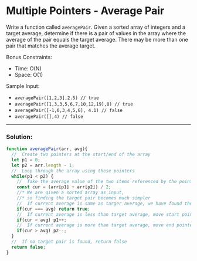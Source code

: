 # Multiple Pointers - Average Pair

Write a function called `averagePair`. Given a sorted array of integers and a target average, determine if there is a pair of values in the array where the average of the pair equals the target average. There may be more than one pair that matches the average target.

Bonus Constraints:
* Time: O(N)
* Space: O(1)

Sample Input:
* `averagePair([1,2,3],2.5) // true`
* `averagePair([1,3,3,5,6,7,10,12,19],8) // true`
* `averagePair([-1,0,3,4,5,6], 4.1) // false`
* `averagePair([],4) // false`

---

### Solution:
```js
function averagePair(arr, avg){
  //  Create two pointers at the start/end of the array
  let p1 = 0;
  let p2 = arr.length - 1;
  //  Loop through the array using these pointers
  while(p1 < p2) {
    //  Take the average value of the two items referenced by the pointers
    const cur = (arr[p1] + arr[p2]) / 2;
    //* We are given a sorted array as input,
    //* so finding the target pair becomes much simpler
    //  If current average is same as targer average, we have found the target pair!
    if(cur === avg) return true;
    //  If current average is less than target average, move start pointer forward
    if(cur < avg) p1++;
    //  If current average is more than target average, move end pointer backward
    if(cur > avg) p2--;
  }
  //  If no target pair is found, return false
  return false;
}
```